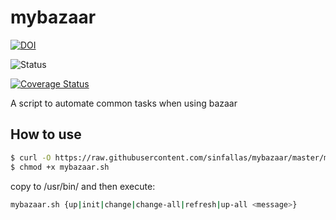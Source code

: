 mybazaar
========

[![DOI](https://zenodo.org/badge/4102/sinfallas/mybazaar.svg)](https://zenodo.org/badge/latestdoi/4102/sinfallas/mybazaar)

![Status](https://travis-ci.org/sinfallas/mybazaar.svg) 

[![Coverage Status](https://coveralls.io/repos/sinfallas/mybazaar/badge.svg?branch=master&service=github)](https://coveralls.io/github/sinfallas/mybazaar?branch=master)

A script to automate common tasks when using bazaar

## How to use

```bash
$ curl -O https://raw.githubusercontent.com/sinfallas/mybazaar/master/mybazaar.sh
$ chmod +x mybazaar.sh
```
copy to /usr/bin/ and then execute:

```bash
mybazaar.sh {up|init|change|change-all|refresh|up-all <message>}
```
